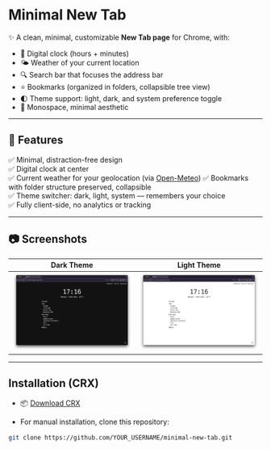 # Minimal New Tab

✨ A clean, minimal, customizable **New Tab page** for Chrome, with:
- 📅 Digital clock (hours + minutes)
- 🌤️ Weather of your current location
- 🔍 Search bar that focuses the address bar
- ⭐ Bookmarks (organized in folders, collapsible tree view)
- 🌓 Theme support: light, dark, and system preference toggle
- 🖤 Monospace, minimal aesthetic

---

## 🚀 Features

✅ Minimal, distraction-free design  
✅ Digital clock at center  
✅ Current weather for your geolocation (via [Open-Meteo](https://open-meteo.com/))
✅ Bookmarks with folder structure preserved, collapsible  
✅ Theme switcher: dark, light, system — remembers your choice  
✅ Fully client-side, no analytics or tracking

---

## 📷 Screenshots

| Dark Theme | Light Theme |
|------------|-------------|
| ![Dark](screenshots/dark.png) | ![Light](screenshots/light.png) |

---

## Installation (CRX)

- 📦 [Download CRX](https://github.com/ujain1999/minimal_newtab/releases/download/v1.0.0/minimal_newtab.crx)

- For manual installation, clone this repository:
```bash
git clone https://github.com/YOUR_USERNAME/minimal-new-tab.git